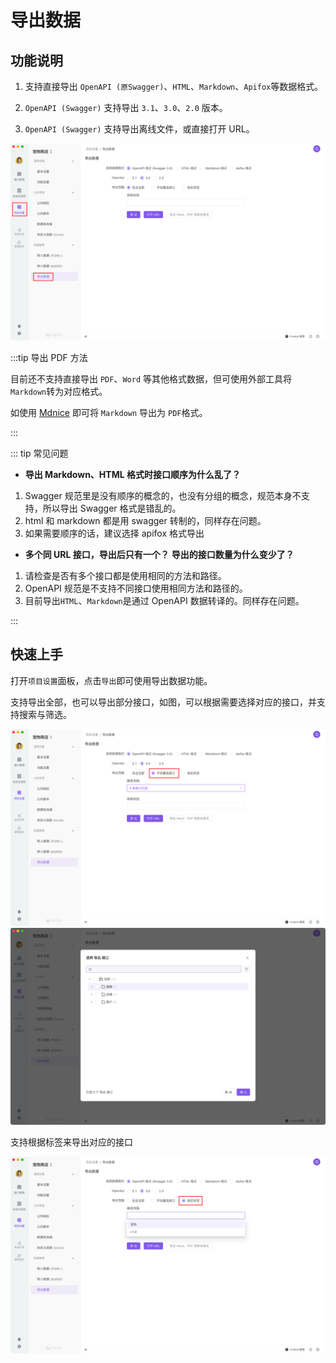 
# 导出数据

## 功能说明

1. 支持直接导出 `OpenAPI (原Swagger)`、`HTML`、`Markdown`、`Apifox`等数据格式。

2. `OpenAPI (Swagger)` 支持导出 `3.1`、`3.0`、`2.0` 版本。

3. `OpenAPI (Swagger)` 支持导出离线文件，或直接打开 URL。

<img src="../../assets/img/import/export-1.png" />

:::tip 导出 PDF 方法

目前还不支持直接导出 `PDF`、`Word` 等其他格式数据，但可使用外部工具将`Markdown`转为对应格式。

如使用 [Mdnice](https://mdnice.com) 即可将 `Markdown` 导出为 `PDF`格式。

:::

::: tip 常见问题

- **导出 Markdown、HTML 格式时接口顺序为什么乱了？**
1. Swagger 规范里是没有顺序的概念的，也没有分组的概念，规范本身不支持，所以导出 Swagger 格式是错乱的。
2. html 和 markdown 都是用 swagger 转制的，同样存在问题。
3. 如果需要顺序的话，建议选择 apifox 格式导出

- **多个同 URL 接口，导出后只有一个？** **导出的接口数量为什么变少了？**
1. 请检查是否有多个接口都是使用相同的方法和路径。
2. OpenAPI 规范是不支持不同接口使用相同方法和路径的。
3. 目前导出`HTML`、`Markdown`是通过 OpenAPI 数据转译的。同样存在问题。

:::

## 快速上手

打开`项目设置`面板，点击`导出`即可使用导出数据功能。

支持导出全部，也可以导出部分接口，如图，可以根据需要选择对应的接口，并支持搜索与筛选。

<img src="../../assets/img/import/export-2.png" />

<img src="../../assets/img/import/export-3.png" />



支持根据标签来导出对应的接口

<img src="../../assets/img/import/export-4.png" />